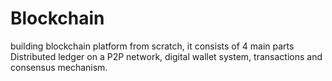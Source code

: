 # Blockchain
building blockchain platform from scratch, it consists of 4 main parts Distributed ledger on a P2P network, digital wallet system, transactions and consensus mechanism.
